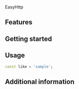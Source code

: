EasyHttp

## Features



## Getting started



## Usage



```dart
const like = 'sample';
```

## Additional information

